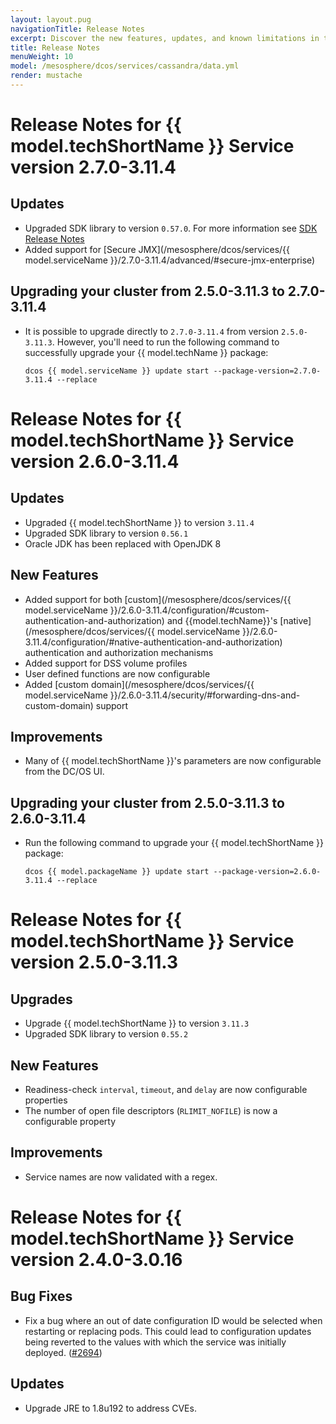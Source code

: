 ```yaml
---
layout: layout.pug
navigationTitle: Release Notes  
excerpt: Discover the new features, updates, and known limitations in this release of the Cassandra Service
title: Release Notes 
menuWeight: 10
model: /mesosphere/dcos/services/cassandra/data.yml
render: mustache
---
```

# Release Notes for {{ model.techShortName }} Service version 2.7.0-3.11.4

## Updates

- Upgraded SDK library to version `0.57.0`. For more information see [SDK Release Notes](https://github.com/mesosphere/dcos-commons/releases/tag/0.57.0)
- Added support for [Secure JMX](/mesosphere/dcos/services/{{ model.serviceName }}/2.7.0-3.11.4/advanced/#secure-jmx-enterprise)

## Upgrading your cluster from 2.5.0-3.11.3 to 2.7.0-3.11.4

- It is possible to upgrade directly to `2.7.0-3.11.4` from version `2.5.0-3.11.3`. However, you'll need to run the following command to successfully upgrade your {{ model.techName }} package: 

  ```
  dcos {{ model.serviceName }} update start --package-version=2.7.0-3.11.4 --replace
  ```

# Release Notes for {{ model.techShortName }} Service version 2.6.0-3.11.4

## Updates

- Upgraded {{ model.techShortName }} to version `3.11.4`
- Upgraded SDK library to version `0.56.1`
- Oracle JDK has been replaced with OpenJDK 8

## New Features

- Added support for both [custom](/mesosphere/dcos/services/{{ model.serviceName }}/2.6.0-3.11.4/configuration/#custom-authentication-and-authorization) and {{model.techName}}'s [native](/mesosphere/dcos/services/{{ model.serviceName }}/2.6.0-3.11.4/configuration/#native-authentication-and-authorization) authentication and authorization mechanisms 
- Added support for DSS volume profiles 
- User defined functions are now configurable
- Added [custom domain](/mesosphere/dcos/services/{{ model.serviceName }}/2.6.0-3.11.4/security/#forwarding-dns-and-custom-domain) support

## Improvements

- Many of {{ model.techShortName }}'s parameters are now configurable from the DC/OS UI.

## Upgrading your cluster from 2.5.0-3.11.3 to 2.6.0-3.11.4

- Run the following command to upgrade your {{ model.techShortName }} package: 
  ```
  dcos {{ model.packageName }} update start --package-version=2.6.0-3.11.4 --replace
  ```

# Release Notes for {{ model.techShortName }} Service version 2.5.0-3.11.3

## Upgrades

- Upgrade {{ model.techShortName }} to version `3.11.3`
- Upgraded SDK library to version `0.55.2`

## New Features

- Readiness-check `interval`, `timeout`, and `delay` are now configurable properties 
- The number of open file descriptors (`RLIMIT_NOFILE`) is now a configurable property 

## Improvements

- Service names are now validated with a regex.

# Release Notes for {{ model.techShortName }} Service version 2.4.0-3.0.16

## Bug Fixes

- Fix a bug where an out of date configuration ID would be selected when restarting or replacing pods. This could lead to configuration updates being reverted to the values with which the service was initially deployed. ([#2694](https://github.com/mesosphere/dcos-commons/pull/2694))

## Updates

- Upgrade JRE to 1.8u192 to address CVEs.
